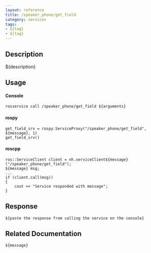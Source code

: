 ```yaml
---
layout: reference
title: /speaker_phone/get_field
category: services
tags: 
- ${tag} 
- ${tag}
---
```


## Description
${description}

## Usage
#### Console
```
rosservice call /speaker_phone/get_field ${arguments}
```

#### rospy
```
get_field_srv = rospy.ServiceProxy("/speaker_phone/get_field", ${message}, 1)
get_field_srv()
```

#### roscpp
```
ros::ServiceClient client = nh.serviceClient${message}("/speaker_phone/get_field");
${message} msg;
...
if (client.call(msg))
{
    cout << "Service responded with message";
}
```

## Response
```
${paste the response from calling the service on the console}
```

## Related Documentation
``${message}``  